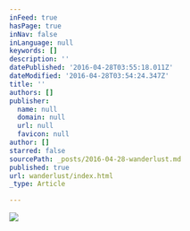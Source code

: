 ```yaml
---
inFeed: true
hasPage: true
inNav: false
inLanguage: null
keywords: []
description: ''
datePublished: '2016-04-28T03:55:18.011Z'
dateModified: '2016-04-28T03:54:24.347Z'
title: ''
authors: []
publisher:
  name: null
  domain: null
  url: null
  favicon: null
author: []
starred: false
sourcePath: _posts/2016-04-28-wanderlust.md
published: true
url: wanderlust/index.html
_type: Article

---
```

![](https://the-grid-user-content.s3-us-west-2.amazonaws.com/4ffe8f15-a3ad-4cb1-ab3a-b8cb4227e7fe.jpg)